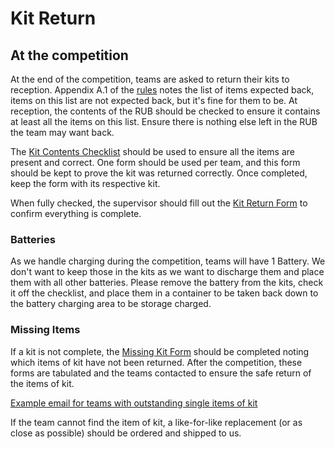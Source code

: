 # Kit Return

## At the competition

At the end of the competition, teams are asked to return their kits to reception. Appendix A.1 of the [rules](https://studentrobotics.org/docs/rules/) notes the list of items expected back, items on this list are not expected back, but it's fine for them to be. At reception, the contents of the RUB should be checked to ensure it contains at least all the items on this list. Ensure there is nothing else left in the RUB the team may want back.

The [Kit Contents Checklist](https://docs.google.com/document/d/1ZZocQadG0WTchh-pgLypEJkNYkU_imU6F6bUv-ZTF58/edit) should be used to ensure all the items are present and correct. One form should be used per team, and this form should be kept to prove the kit was returned correctly. Once completed, keep the form with its respective kit.

When fully checked, the supervisor should fill out the [Kit Return Form](https://docs.google.com/document/d/1eegZOBdhhDcwjxq9rwLbtxBbY3gxckNpkNXDLWMA8Yo/edit?usp=sharing) to confirm everything is complete.

### Batteries

As we handle charging during the competition, teams will have 1 Battery. We don't want to keep those in the kits as we want to discharge them and place them with all other batteries. Please remove the battery from the kits, check it off the checklist, and place them in a container to be taken back down to the battery charging area to be storage charged.

### Missing Items

If a kit is not complete, the [Missing Kit Form](https://docs.google.com/document/d/1G9Rv0hWHamecVhk1saslqfMxlYuAg5miJwzOg4GCpVo/edit?usp=sharing) should be completed noting which items of kit have not been returned. After the competition, these forms are tabulated and the teams contacted to ensure the safe return of the items of kit.

[Example email for teams with outstanding single items of kit](https://github.com/srobo/team-emails/blob/master/SR2019/2019-05-28-single-item-kit-chase.md)

If the team cannot find the item of kit, a like-for-like replacement (or as close as possible) should be ordered and shipped to us.
